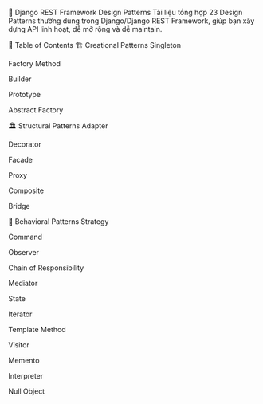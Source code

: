 🚀 Django REST Framework Design Patterns
Tài liệu tổng hợp 23 Design Patterns thường dùng trong Django/Django REST Framework, giúp bạn xây dựng API linh hoạt, dễ mở rộng và dễ maintain.

📑 Table of Contents
🏗️ Creational Patterns
Singleton

Factory Method

Builder

Prototype

Abstract Factory

🏛️ Structural Patterns
Adapter

Decorator

Facade

Proxy

Composite

Bridge

🔄 Behavioral Patterns
Strategy

Command

Observer

Chain of Responsibility

Mediator

State

Iterator

Template Method

Visitor

Memento

Interpreter

Null Object

